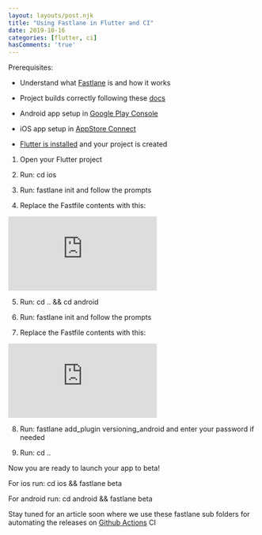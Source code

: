 ```yaml
---
layout: layouts/post.njk
title: "Using Fastlane in Flutter and CI"
date: 2019-10-16
categories: [flutter, ci]
hasComments: 'true'
---
```


Prerequisites:

* Understand what [Fastlane](https://fastlane.tools/) is and how it works

* Project builds correctly following these [docs](https://flutter.dev/docs/deployment/cd)

* Android app setup in [Google Play Console](https://developer.android.com/distribute/console)

* iOS app setup in [AppStore Connect](https://appstoreconnect.apple.com/)

* [Flutter is installed](https://flutter.dev/docs/get-started/install) and your project is created

1. Open your Flutter project

1. Run: cd ios

1. Run: fastlane init and follow the prompts

1. Replace the Fastfile contents with this:

<iframe src="https://medium.com/media/fbfeb5ff49f489283bb93b88172e4a44" frameborder=0></iframe>

5. Run: cd .. && cd android

6. Run: fastlane init and follow the prompts

7. Replace the Fastfile contents with this:

<iframe src="https://medium.com/media/ef171e4a2ba0d48a77bcb266754d2886" frameborder=0></iframe>

8. Run: fastlane add_plugin versioning_android and enter your password if needed

9. Run: cd ..

Now you are ready to launch your app to beta!

For ios run: cd ios && fastlane beta

For android run: cd android && fastlane beta

Stay tuned for an article soon where we use these fastlane sub folders for automating the releases on [Github Actions](https://github.com/features/actions) CI
